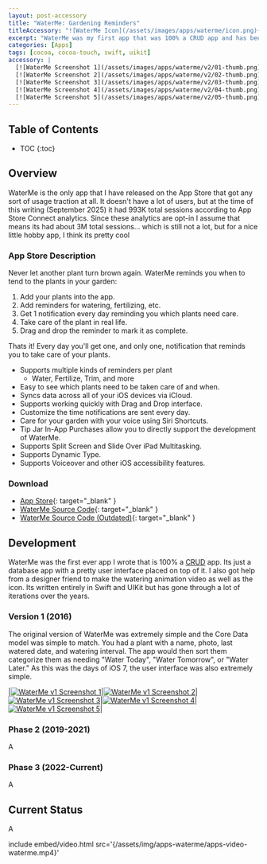 ```yaml
---
layout: post-accessory
title: "WaterMe: Gardening Reminders"
titleAccessory: "![WaterMe Icon](/assets/images/apps/waterme/icon.png){: .page-title .reflect .below-xl .round-none }"
excerpt: "WaterMe was my first app that was 100% a CRUD app and has been on the App Store since 2016."
categories: [Apps]
tags: [cocoa, cocoa-touch, swift, uikit]
accessory: |
  [![WaterMe Screenshot 1](/assets/images/apps/waterme/v2/01-thumb.png)](/assets/images/apps/waterme/v2/01-full.png)
  [![WaterMe Screenshot 2](/assets/images/apps/waterme/v2/02-thumb.png)](/assets/images/apps/waterme/v2/02-full.png)
  [![WaterMe Screenshot 3](/assets/images/apps/waterme/v2/03-thumb.png)](/assets/images/apps/waterme/v2/03-full.png)
  [![WaterMe Screenshot 4](/assets/images/apps/waterme/v2/04-thumb.png)](/assets/images/apps/waterme/v2/04-full.png)
  [![WaterMe Screenshot 5](/assets/images/apps/waterme/v2/05-thumb.png)](/assets/images/apps/waterme/v2/05-full.png)
---
```


## Table of Contents

* TOC
{:toc}

## Overview

WaterMe is the only app that I have released on the App Store that got any sort
of usage traction at all. It doesn't have a lot of users, but at the time of
this writing \(September 2025) it had 993K total sessions according to App Store
Connect analytics. Since these analytics are opt-in I assume that means its had
about 3M total sessions… which is still not a lot, but for a nice little hobby
app, I think its pretty cool <i class="fa-regular fa-hand-peace"></i>

### App Store Description

Never let another plant turn brown again. WaterMe reminds you when to tend to
the plants in your garden:

1. Add your plants into the app.
1. Add reminders for watering, fertilizing, etc.
1. Get 1 notification every day reminding you which plants need care.
1. Take care of the plant in real life.
1. Drag and drop the reminder to mark it as complete.

Thats it! Every day you'll get one, and only one, notification that reminds you
to take care of your plants.

- Supports multiple kinds of reminders per plant
  - Water, Fertilize, Trim, and more
- Easy to see which plants need to be taken care of and when.
- Syncs data across all of your iOS devices via iCloud.
- Supports working quickly with Drag and Drop interface.
- Customize the time notifications are sent every day.
- Care for your garden with your voice using Siri Shortcuts.
- Tip Jar In-App Purchases allow you to directly support the development of WaterMe.
- Supports Split Screen and Slide Over iPad Multitasking.
- Supports Dynamic Type.
- Supports Voiceover and other iOS accessibility features.

### Download

- [<i class="fa-brands fa-app-store"></i>App Store](https://apps.apple.com/us/app/waterme-gardening-reminders/id1089742494){: target="_blank" }
- [<i class="fa-brands fa-github"></i>WaterMe Source Code](https://github.com/jeffreybergier/WaterMe/){: target="_blank" }
- [<i class="fa-brands fa-bitbucket"></i>WaterMe Source Code \(Outdated\)](https://bitbucket.org/saturdayapps/waterme/){: target="_blank" }

## Development

WaterMe was the first ever app I wrote that is 100% a [CRUD](https://en.wikipedia.org/wiki/Create,_read,_update_and_delete) 
app. Its just a database app with a pretty user interface placed on top of it.
I also got help from a designer friend to make the watering animation video as
well as the icon. Its written entirely in Swift and UIKit but has gone through
a lot of iterations over the years.

### Version 1 (2016)

The original version of WaterMe was extremely simple and the Core Data model was
simple to match. You had a plant with a name, photo, last watered date, and
watering interval. The app would then sort them categorize them as needing
"Water Today", "Water Tomorrow", or "Water Later." As this was the days of iOS
7, the user interface was also extremely simple.

|[![WaterMe v1 Screenshot 1](/assets/images/apps/waterme/v1/01-thumb.png)](/assets/images/apps/waterme/v1/01-full.png)|[![WaterMe v1 Screenshot 2](/assets/images/apps/waterme/v1/02-thumb.png)](/assets/images/apps/waterme/v1/02-full.png)|[![WaterMe v1 Screenshot 3](/assets/images/apps/waterme/v1/03-thumb.png)](/assets/images/apps/waterme/v1/03-full.png)|[![WaterMe v1 Screenshot 4](/assets/images/apps/waterme/v1/04-thumb.png)](/assets/images/apps/waterme/v1/04-full.png)|[![WaterMe v1 Screenshot 5](/assets/images/apps/waterme/v1/05-thumb.png)](/assets/images/apps/waterme/v1/05-full.png)|

    
### Phase 2 (2019-2021)

A

### Phase 3 (2022-Current)

A

## Current Status

A

include embed/video.html src='{/assets/img/apps-waterme/apps-video-waterme.mp4}'
